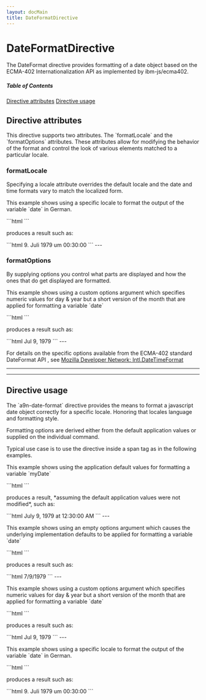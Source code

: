 ```yaml
---
layout: docMain
title: DateFormatDirective
---
```


# DateFormatDirective
The DateFormat directive provides formatting of a date object based on the ECMA-402 Internationalization API as
implemented by ibm-js/ecma402.

##### Table of Contents
[Directive attributes](#attributes)
[Directive usage](#usage)

<a name="attributes"></a>
## Directive attributes
<p>This directive supports two attributes. The `formatLocale` and the `formatOptions` attributes. These
attributes allow for modifying the behavior of the format and control the look of various elements matched to a
particular locale.</p>

### formatLocale
<p>Specifying a locale attribute overrides the default locale and the date and time formats vary to match the localized
form.</p>

<p>This example shows using a specific locale to format the output of the variable `date` in German.</p>
```html
    <span a9n-date-format="date" format-locale="de"></span>
```
<p>produces a result such as:</p>
```html
    9. Juli 1979 um 00:30:00
```
---


### formatOptions
<p>By supplying options you control what parts are displayed and how the ones that do get displayed are formatted.</p>

<p>This example shows using a custom options argument which specifies numeric values for day & year but a short version
of the month that are applied for formatting a variable `date`</p>
```html
    <span a9n-date-format="date" format-options="{year: 'numeric', month: 'short', day: 'numeric'}"></span>
```
<p>produces a result such as:</p>
```html
    Jul 9, 1979
```
---

For details on the specific options available from the ECMA-402 standard DateFormat API , see
[Mozilla Developer Network: Intl.DateTimeFormat](https://developer.mozilla.org/en-US/docs/Web/JavaScript/Reference/Global_Objects/DateTimeFormat)


---

---


<a name="usage"></a>
## Directive usage
<p>The `a9n-date-format` directive provides the means to format a javascript date object correctly for a
specific locale. Honoring that locales language and formatting style.</p>

<p>Formatting options are derived either from the
default application values or supplied on the individual command.</p>

<p>Typical use case is to use the directive inside a span tag as in the following examples.</p>

<p>This example shows using the application default values for formatting a variable `myDate`</p>
```html
    <span a9n-date-format="myDate"></span>
```
<p>produces a result, *assuming the default application values were not modified*, such as:</p>
```html
    July 9, 1979 at 12:30:00 AM
```
---

<p>This example shows using an empty options argument which causes the underlying implementation defaults to be applied
for formatting a variable `date`</p>
```html
    <span a9n-date-format="date" format-options="{}"></span>
```
<p>produces a result such as:</p>
```html
    7/9/1979
```
---

<p>This example shows using a custom options argument which specifies numeric values for day & year but a short version
of the month that are applied for formatting a variable `date`</p>
```html
    <span a9n-date-format="date" format-options="{year: 'numeric', month: 'short', day: 'numeric'}"></span>
```
<p>produces a result such as:</p>
```html
    Jul 9, 1979
```
---

<p>This example shows using a specific locale to format the output of the variable `date` in German.</p>
```html
    <span a9n-date-format="date" format-locale="de"></span>
```
<p>produces a result such as:</p>
```html
    9. Juli 1979 um 00:30:00
```


